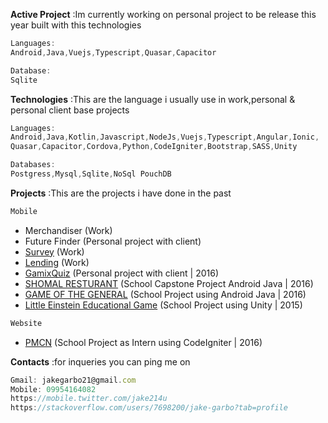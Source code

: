 

**Active Project** 
:Im currently working on personal project to be release this year built with this technologies
```javascript
Languages:
Android,Java,Vuejs,Typescript,Quasar,Capacitor

Database:
Sqlite  
```

**Technologies**
:This are the language i usually use in work,personal & personal client base projects   
```javascript
Languages:
Android,Java,Kotlin,Javascript,NodeJs,Vuejs,Typescript,Angular,Ionic,
Quasar,Capacitor,Cordova,Python,CodeIgniter,Bootstrap,SASS,Unity

Databases:
Postgress,Mysql,Sqlite,NoSql PouchDB

```
 
**Projects**
:This are the projects i have done in the past
```javascript
Mobile 
```
 - Merchandiser (Work)
 - Future Finder (Personal project with client)
 - [Survey](https://github.com/Jake21x/mycreations/tree/master/Lending%20App) (Work)
 - [Lending](https://github.com/Jake21x/mycreations/tree/master/Lending%20App) (Work)
 - [GamixQuiz](https://github.com/Jake21x/mycreations/tree/master/C1%20GamixQuiz) (Personal project with client | 2016)
 - [SHOMAL RESTURANT](https://github.com/Jake21x/mycreations/tree/master/Shomal%20App) (School Capstone Project Android Java | 2016)  
 - [GAME OF THE GENERAL](https://github.com/Jake21x/mycreations/tree/master/Game%20Of%20The%20General) (School Project using Android Java | 2016)  
 - [Little Einstein Educational Game](https://play.google.com/store/apps/details?id=om.teamEngineers.bsit3e2015&hl=en) (School Project using Unity | 2015)
```javascript
Website 
```
 - [PMCN](https://github.com/Jake21x/mycreations/tree/master/PCMN) (School Project as Intern using CodeIgniter | 2016)  
  
 
**Contacts**
:for inqueries you can ping me on
```javascript
Gmail: jakegarbo21@gmail.com
Mobile: 09954164082
https://mobile.twitter.com/jake214u
https://stackoverflow.com/users/7698200/jake-garbo?tab=profile

